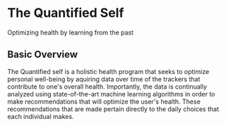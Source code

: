 # The Quantified Self 
Optimizing health by learning from the past

## Basic Overview <br />
The Quantified self is a holistic health program that seeks to optimize personal well-being by aquiring data over time of the trackers that contribute to one's overall health. Importantly, the data is continually analyzed using state-of-the-art machine learning algorithms in order to make recommendations that will optimize the user's health. These recommendations that are made pertain directly to the daily choices that each individual makes. 
